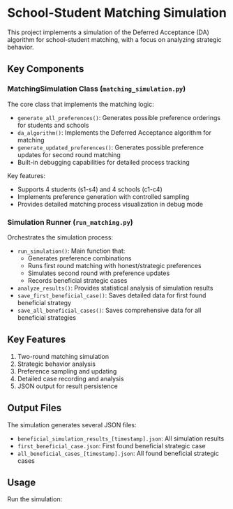 # School-Student Matching Simulation

This project implements a simulation of the Deferred Acceptance (DA) algorithm for school-student matching, with a focus on analyzing strategic behavior.

## Key Components

### MatchingSimulation Class (`matching_simulation.py`)

The core class that implements the matching logic:

- `generate_all_preferences()`: Generates possible preference orderings for students and schools
- `da_algorithm()`: Implements the Deferred Acceptance algorithm for matching
- `generate_updated_preferences()`: Generates possible preference updates for second round matching
- Built-in debugging capabilities for detailed process tracking

Key features:
- Supports 4 students (s1-s4) and 4 schools (c1-c4)
- Implements preference generation with controlled sampling
- Provides detailed matching process visualization in debug mode

### Simulation Runner (`run_matching.py`) 

Orchestrates the simulation process:

- `run_simulation()`: Main function that:
  - Generates preference combinations
  - Runs first round matching with honest/strategic preferences
  - Simulates second round with preference updates
  - Records beneficial strategic cases
- `analyze_results()`: Provides statistical analysis of simulation results
- `save_first_beneficial_case()`: Saves detailed data for first found beneficial strategy
- `save_all_beneficial_cases()`: Saves comprehensive data for all beneficial strategies

## Key Features

1. Two-round matching simulation
2. Strategic behavior analysis
3. Preference sampling and updating
4. Detailed case recording and analysis
5. JSON output for result persistence

## Output Files

The simulation generates several JSON files:
- `beneficial_simulation_results_[timestamp].json`: All simulation results
- `first_beneficial_case.json`: First found beneficial strategic case
- `all_beneficial_cases_[timestamp].json`: All found beneficial strategic cases

## Usage

Run the simulation:

